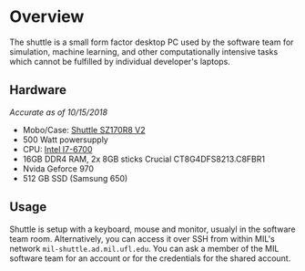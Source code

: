 # Overview
The shuttle is a small form factor desktop PC used by the software team for simulation, machine learning, and other computationally intensive tasks which cannot be fulfilled by individual developer's laptops.

## Hardware
_Accurate as of 10/15/2018_
* Mobo/Case: [Shuttle SZ170R8 V2](http://global.shuttle.com/news/productsDetail?productId=2013)
* 500 Watt powersupply
* CPU: [Intel I7-6700](https://ark.intel.com/products/88196/Intel-Core-i7-6700-Processor-8M-Cache-up-to-4-00-GHz-)
* 16GB DDR4 RAM, 2x 8GB sticks Crucial CT8G4DFS8213.C8FBR1
* Nvida Geforce 970
* 512 GB SSD (Samsung 650)

## Usage
Shuttle is setup with a keyboard, mouse and monitor, usualyl in the software team room. Alternatively, you can access it over SSH from within MIL's network `mil-shuttle.ad.mil.ufl.edu`. You can ask a member of the MIL software team for an account or for the credentials for the shared account.